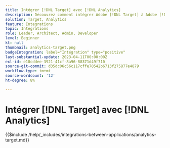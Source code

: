 ```yaml
---
title: Intégrer [!DNL Target] avec [!DNL Analytics]
description: Découvrez comment intégrer Adobe [!DNL Target] à Adobe [!DNL Analytics].
solution: Target, Analytics
feature: Integrations
topic: Integrations
role: Leader, Architect, Admin, Developer
level: Beginner
kt: null
thumbnail: analytics-target.png
badgeIntegration: label="Intégration" type="positive"
last-substantial-update: 2023-04-11T00:00:00Z
exl-id: e18cddee-3921-41cf-8a96-88371d49f710
source-git-commit: d35dc06c56c117cffe70542b6713f275877e4879
workflow-type: tm+mt
source-wordcount: '12'
ht-degree: 8%

---
```


# Intégrer [!DNL Target] avec [!DNL Analytics]

{{$include /help/_includes/integrations-between-applications/analytics-target.md}}
